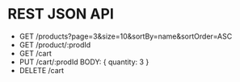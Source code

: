 # REST JSON API

* GET /products?page=3&size=10&sortBy=name&sortOrder=ASC
* GET /product/:prodId
* GET /cart
* PUT /cart/:prodId BODY: { quantity: 3 }
* DELETE /cart
